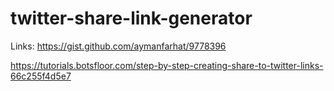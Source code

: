 # twitter-share-link-generator

Links:
https://gist.github.com/aymanfarhat/9778396

https://tutorials.botsfloor.com/step-by-step-creating-share-to-twitter-links-66c255f4d5e7
